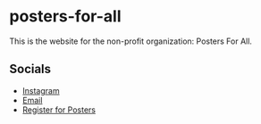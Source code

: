 # posters-for-all
This is the website for the non-profit organization: Posters For All.

## Socials
- [Instagram](https://www.instagram.com/direct/t/9902894529773404/)
- [Email](postersfourall@gmail.com)
- [Register for Posters](https://docs.google.com/forms/d/e/1FAIpQLSc5Vnbk7p_hAK4swbmTnZWbm6JPAMnyvEiE0OnA5F0y22lorQ/viewform?fbclid=PAZXh0bgNhZW0CMTEAAacPKFKGnSz0rdnhBgEaO9XksK6mU_khh0fk0UAePi_sLjSdBiZ7N71Q8xDRUQ_aem__oYP1B9B2bLLiI9je4GeLw&pli=1)
